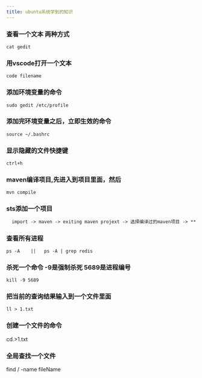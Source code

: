 ```yaml
---
title: ubuntu系统学到的知识
---
```


### 查看一个文本 两种方式
    cat gedit

### 用vscode打开一个文本
    code filename

### 添加环境变量的命令
    sudo gedit /etc/profile

### 添加完环境变量之后，立即生效的命令
    source ~/.bashrc

### 显示隐藏的文件快捷键
    ctrl+h

### maven编译项目,先进入到项目里面，然后
    mvn compile

### sts添加一个项目
```txt
  import -> maven -> exiting maven projext -> 选择编译过的maven项目 -> **变成ss
```
### 查看所有进程
    ps -A    ||   ps -A | grep redis

### 杀死一个命令 -9是强制杀死  5689是进程编号
    kill -9 5689

### 把当前的查询结果输入到一个文件里面
    ll > 1.txt

### 创建一个文件的命令
  cd.>1.txt

### 全局查找一个文件
  find / -name fileName
